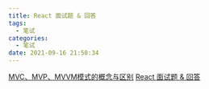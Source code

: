 ```yaml
---
title: React 面试题 & 回答
tags:
  - 笔试
categories:
  - 笔试
date: 2021-09-16 21:50:34
---
```


[MVC、MVP、MVVM模式的概念与区别](https://www.cnblogs.com/ranyonsue/p/12090647.html)
[React 面试题 & 回答](https://github.com/semlinker/reactjs-interview-questions#core-react)